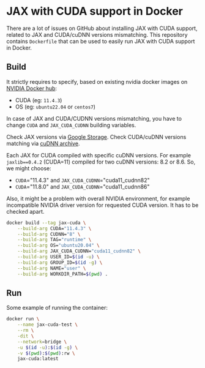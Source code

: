 # JAX with CUDA support in Docker

There are a lot of issues on GitHub about installing JAX with CUDA support, related to JAX and CUDA/cuDNN versions
mismatching. This repository contains `Dockerfile` that can be used to easily run JAX with CUDA support in Docker.

## Build

It strictly requires to specify, based on existing nvidia docker images on
[NVIDIA Docker hub](https://hub.docker.com/r/nvidia/cuda/tags):

- CUDA (eg: `11.4.3`)
- OS (eg: `ubuntu22.04` or `centos7`)

In case of JAX and CUDA/CUDNN versions mismatching, you have to change `CUDA` and `JAX_CUDA_CUDNN` building variables.

Check JAX versions via [Google Storage](https://storage.googleapis.com/jax-releases/jax_cuda_releases.html).
Check CUDA/cuDNN versions matching via [cuDNN archive](https://developer.nvidia.com/rdp/cudnn-archive).

Each JAX for CUDA compiled with specific cuDNN versions. For example `jaxlib==0.4.2` (CUDA=11) compiled for two
cuDNN versions: 8.2 or 8.6. So, we might choose:

- `CUDA`="11.4.3" and `JAX_CUDA_CUDNN`="cuda11_cudnn82"
- `CUDA`="11.8.0" and `JAX_CUDA_CUDNN`="cuda11_cudnn86"

Also, it might be a problem with overall NVIDIA environment, for example incompatible NVIDIA driver version for
requested CUDA version. It has to be checked apart.

```bash
docker build --tag jax-cuda \
    --build-arg CUDA="11.4.3" \
    --build-arg CUDNN="8" \
    --build-arg TAG="runtime" \
    --build-arg OS="ubuntu20.04" \
    --build-arg JAX_CUDA_CUDNN="cuda11_cudnn82" \
    --build-arg USER_ID=$(id -u) \
    --build-arg GROUP_ID=$(id -g) \
    --build-arg NAME="user" \
    --build-arg WORKDIR_PATH=$(pwd) .
```

## Run

Some example of running the container:

```bash
docker run \
    --name jax-cuda-test \
    --rm \
    -dit \
    --network=bridge \
    -u $(id -u):$(id -g) \
    -v $(pwd):$(pwd):rw \
    jax-cuda:latest
```
